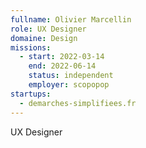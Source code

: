 ```yaml
---
fullname: Olivier Marcellin
role: UX Designer
domaine: Design
missions:
  - start: 2022-03-14
    end: 2022-06-14
    status: independent
    employer: scopopop
startups:
  - demarches-simplifiees.fr
---
```


UX Designer
